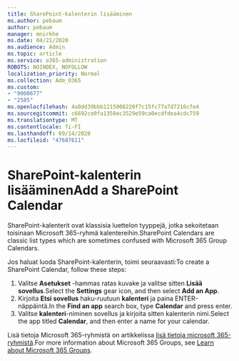 ```yaml
---
title: SharePoint-kalenterin lisääminen
ms.author: pebaum
author: pebaum
manager: mnirkhe
ms.date: 04/21/2020
ms.audience: Admin
ms.topic: article
ms.service: o365-administration
ROBOTS: NOINDEX, NOFOLLOW
localization_priority: Normal
ms.collection: Adm_O365
ms.custom:
- "9000677"
- "2585"
ms.openlocfilehash: 4a0dd39bbb1215008220f7c15fc77a7d7216cfe4
ms.sourcegitcommit: c6692ce0fa1358ec3529e59ca0ecdfdea4cdc759
ms.translationtype: MT
ms.contentlocale: fi-FI
ms.lasthandoff: 09/14/2020
ms.locfileid: "47687611"
---
```

# <a name="add-a-sharepoint-calendar"></a><span data-ttu-id="476fd-102">SharePoint-kalenterin lisääminen</span><span class="sxs-lookup"><span data-stu-id="476fd-102">Add a SharePoint Calendar</span></span>

<span data-ttu-id="476fd-103">SharePoint-kalenterit ovat klassisia luettelon tyyppejä, jotka sekoitetaan toisinaan Microsoft 365-ryhmä kalentereihin.</span><span class="sxs-lookup"><span data-stu-id="476fd-103">SharePoint Calendars are classic list types which are sometimes confused with Microsoft 365 Group Calendars.</span></span>
 
<span data-ttu-id="476fd-104">Jos haluat luoda SharePoint-kalenterin, toimi seuraavasti:</span><span class="sxs-lookup"><span data-stu-id="476fd-104">To create a SharePoint Calendar, follow these steps:</span></span>
 
1.  <span data-ttu-id="476fd-105">Valitse **Asetukset** -hammas ratas kuvake ja valitse sitten **Lisää sovellus**.</span><span class="sxs-lookup"><span data-stu-id="476fd-105">Select the **Settings** gear icon, and then select **Add an App**.</span></span>
2.  <span data-ttu-id="476fd-106">Kirjoita **Etsi sovellus** haku-ruutuun **kalenteri** ja paina ENTER-näppäintä.</span><span class="sxs-lookup"><span data-stu-id="476fd-106">In the **Find an app** search box, type **Calendar** and press enter.</span></span>
3.  <span data-ttu-id="476fd-107">Valitse **kalenteri**-niminen sovellus ja kirjoita sitten kalenterin nimi.</span><span class="sxs-lookup"><span data-stu-id="476fd-107">Select the app titled **Calendar**, and then enter a name for your calendar.</span></span>

<span data-ttu-id="476fd-108">Lisä tietoja Microsoft 365-ryhmistä on artikkelissa [lisä tietoja microsoft 365-ryhmistä](https://support.office.com/article/Learn-about-Office-365-groups-b565caa1-5c40-40ef-9915-60fdb2d97fa2).</span><span class="sxs-lookup"><span data-stu-id="476fd-108">For more information about Microsoft 365 Groups, see [Learn about Microsoft 365 Groups](https://support.office.com/article/Learn-about-Office-365-groups-b565caa1-5c40-40ef-9915-60fdb2d97fa2).</span></span>


